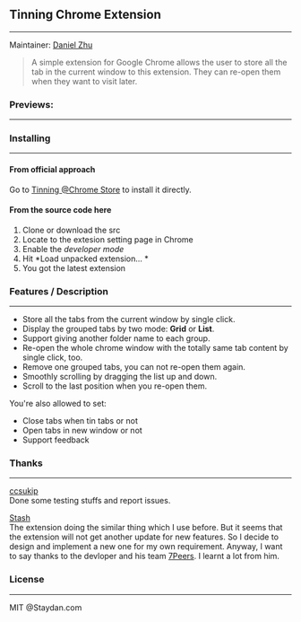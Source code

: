 ## Tinning Chrome Extension
-------
Maintainer: [Daniel Zhu](https://github.com/DanielZhu)

> A simple extension for Google Chrome allows the user to store all the tab in the current window to this extension. They can re-open them when they want to visit later. 

### Previews:
-----

### Installing
-----
#### From official approach
Go to [Tinning @Chrome Store](#) to install it directly.

#### From the source code here
1. Clone or download the src
2. Locate to the extesion setting page in Chrome
3. Enable the *developer mode*
4. Hit *Load unpacked extension... * 
5. You got the latest extension

### Features / Description
-----
- Store all the tabs from the current window by single click.
- Display the grouped tabs by two mode: **Grid** or **List**.
- Support giving another folder name to each group.
- Re-open the whole chrome window with the totally same tab content by single click, too.
- Remove one grouped tabs, you can not re-open them again.
- Smoothly scrolling by dragging the list up and down.
- Scroll to the last position when you re-open them.

You're also allowed to set:
- Close tabs when tin tabs or not
- Open tabs in new window or not
- Support feedback

### Thanks
-----
[ccsukip](https://github.com/ccsukip)  
Done some testing stuffs and report issues.

[Stash](http://shenchao.im/2011/06/03/stash-coming-my-first-chrome-extensions/index.html)  
The extension doing the similar thing which I use before. But it seems that the extension will not get another update for new features. So I decide to design and implement a new one for my own requirement. 
Anyway, I want to say thanks to the devloper and his team [7Peers](http://www.7peers.com/). I learnt a lot from him.


### License
-----
MIT @Staydan.com